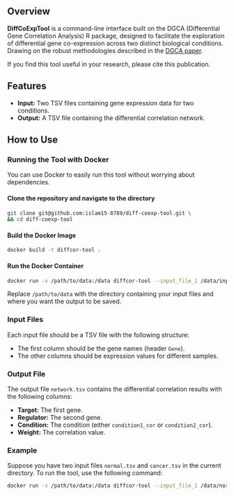 ## Overview

**DiffCoExpTool** is a command-line interface built on the DGCA (Differential Gene Correlation Analysis) R package, designed to facilitate the exploration of differential gene co-expression across two distinct biological conditions. Drawing on the robust methodologies described in the [DGCA paper](https://bmcsystbiol.biomedcentral.com/articles/10.1186/s12918-016-0349-1).

If you find this tool useful in your research, please cite this publication.


## Features

- **Input:** Two TSV files containing gene expression data for two conditions.
- **Output:** A TSV file containing the differential correlation network.

## How to Use

### Running the Tool with Docker

You can use Docker to easily run this tool without worrying about dependencies.

#### Clone the repository and navigate to the directory

```bash
git clone git@github.com:islam15-8789/diff-coexp-tool.git \
&& cd diff-coexp-tool
```

#### Build the Docker Image

```bash
docker build -t diffcor-tool .
```

#### Run the Docker Container

```bash
docker run -v /path/to/data:/data diffcor-tool --input_file_1 /data/input1.tsv --input_file_2 /data/input2.tsv --output_path /data
```

Replace `/path/to/data` with the directory containing your input files and where you want the output to be saved.

### Input Files

Each input file should be a TSV file with the following structure:

- The first column should be the gene names (header `Gene`).
- The other columns should be expression values for different samples.

### Output File

The output file `network.tsv` contains the differential correlation results with the following columns:

- **Target:** The first gene.
- **Regulator:** The second gene.
- **Condition:** The condition (either `condition1_cor` or `condition2_cor`).
- **Weight:** The correlation value.

### Example

Suppose you have two input files `normal.tsv` and `cancer.tsv` in the current directory. To run the tool, use the following command:

```bash
docker run -v /path/to/data:/data diffcor-tool --input_file_1 /data/normal.tsv --input_file_2 /data/cancer.tsv --output_path /data
```
